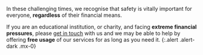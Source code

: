 In these challenging times, we recognise that safety is vitally important for everyone, __regardless__ of their financial means.

If you are an educational institution, or charity, and facing __extreme financial pressures__, please [get in touch](hello@scantly.app) with us and we may be able to help by offering __free usage__ of our services for as long as you need it.
{:.alert .alert-dark .mx-0}